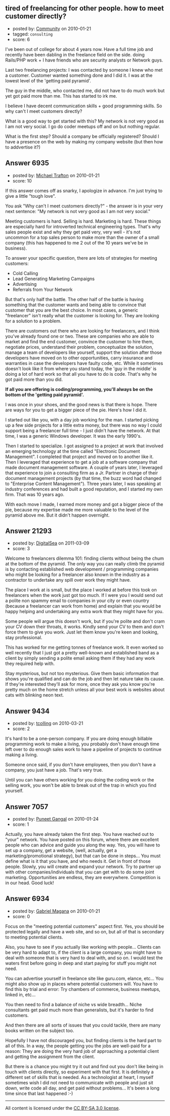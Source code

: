 ## tired of freelancing for other people. how to meet customer directly?

- posted by: [Community](https://stackexchange.com/users/-1/-1-community) on 2010-01-21
- tagged: `consulting`
- score: 6

I've been out of college for about 4 years now. Have a full time job and recently have been dabling in the freelance field on the side. doing Rails/PHP work + I have friends who are security analysts or Network guys.  

Last two freelancing projects: I was contacted by someone I knew who met a customer.  Customer wanted something done and I did it. I was at the lowest level of the 'getting paid pyramid'.

The guy in the middle, who contacted me, did not have to do much work but yet got paid more than me. This has started to irk me.  

I believe I have decent communication skills + good programming skills. So why can't I meet customers directly?

What is a good way to get started with this?  My network is not very good as I am not very social.  I go do coder meetups off and on but nothing regular.

What is the first step? Should a company be officially registered? Should I have a presence on the web by making my company website (but then how to addvertise it?)




## Answer 6935

- posted by: [Michael Trafton](https://stackexchange.com/users/-1/19-michael-trafton) on 2010-01-21
- score: 10

If this answer comes off as snarky, I apologize in advance. I'm just trying to give a little "tough love".

You ask "Why can't I meet customers directly?" - the answer is in your very next sentence: 
"My network is not very good as I am not very social."

Meeting customers is hard. Selling is hard. Marketing is hard. These things are especially hard for introverted technical engineering types. That's why sales people exist and why they get paid very, very well - it's not uncommon for a top sales person to make more than the owner of a small company (this has happened to me 2 out of the 10 years we've be in business). 

To answer your specific question, there are lots of strategies for meeting customers: 

 - Cold Calling
 - Lead Generating Marketing Campaigns
 - Advertising
 - Referrals from Your Network

But that's only half the battle. The other half of the battle is having something that the customer wants and being able to convince that customer that you are the best choice. In most cases, a generic "freelancer" isn't really what the customer is looking for. They are looking for a solution to a problem.

There are customers out there who are looking for freelancers, and I think you've already found one or two. These are companies who are able to market and find the end customer, convince the customer to hire them, negotiate prices, understand their problem, conceptualize the solution, manage a team of developers like yourself, support the solution after those developers have moved on to other opportunities, carry insurance and warranties in case the developers have faulty code, etc. While it sometimes doesn't look like it from where you stand today, the 'guy in the middle' is doing a lot of hard work so that all you have to do is code. That's why he got paid more than you did.

**If all you are offering is coding/programming, you'll always be on the bottom of the 'getting paid pyramid'.** 

I was once in your shoes, and the good news is that there is hope. There are ways for you to get a bigger piece of the pie. Here's how I did it.

I started out like you, with a day job working for the man. I started picking up a few side projects for a little extra money, but there was no way I could support being a freelancer full time - I just didn't have the network. At that time, I was a generic Windows developer. It was the early 1990's.

Then I started to specialize. I got assigned to a project at work that involved an emerging technology at the time called "Electronic Document Management". I completed that project and moved on to another like it. Then I leveraged that experience to get a job at a software company that made document management software. A couple of years later, I leveraged that experience to join a consulting firm as a Jr. Partner in charge of their document management projects (by that time, the buzz word had changed to "Enterprise Content Management"). Three years later, I was speaking at industry conferences and had built a good reputation, and I started my own firm. That was 10 years ago.

With each move I made, I earned more money and got a bigger piece of the pie, because my expertise made me more valuable to the level of the pyramid above me. But it didn't happen overnight.









## Answer 21293

- posted by: [DigitalSea](https://stackexchange.com/users/-1/7816-digitalsea) on 2011-03-09
- score: 3

Welcome to freelancers dilemma 101: finding clients without being the chum at the bottom of the pyramid. The only way you can really climb the pyramid is by contacting established web development / programming companies who might be looking for a freelancer also known in the industry as a contractor to undertake any spill over work they might have.

The place I work at is small, but the place I worked at before this took on freelancers when the work just got too much. If I were you I would send out a polite non spammy email to companies in your city or even country (because a freelancer can work from home) and explain that you would be happy helping and undertaking any extra work that they might have for you.

Some people will argue this doesn't work, but if you're polite and don't cram your CV down their throats, it works. Kindly send your CV to them and don't force them to give you work. Just let them know you're keen and looking, stay professional.

This has worked for me getting tonnes of freelance work. It even worked so well recently that I just got a pretty well-known and established band as a client by simply sending a polite email asking them if they had any work they required help with.

Stay mysterious, but not too mysterious. Give them basic information that shows you're qualified and can do the job and then let nature take its cause. If they're interested they'll ask for more, once they ask you know you're pretty much on the home stretch unless all your best work is websites about cats with blinking neon text.


## Answer 9434

- posted by: [tcolling](https://stackexchange.com/users/-1/2813-tcolling) on 2010-03-21
- score: 2

It's hard to be a one-person company.  If you are doing enough billable programming work to make a living, you probably don't have enough time left over to do enough sales work to have a pipeline of projects to continue making a living.

Someone once said, if you don't have employees, then you don't have a company, you just have a job.  That's very true.

Until you can have others working for you doing the coding work or the selling work, you won't be able to break out of the trap in which you find yourself.


## Answer 7057

- posted by: [Puneet Gangal](https://stackexchange.com/users/-1/439-puneet-gangal) on 2010-01-24
- score: 1

Actually, you have already taken the first step. You have reached out to "your" network. You have posted on this forum, where there are excellent people who can advice and guide you along the way. Yes, you will have to set up a company, get a website, (well, actually, get a marketing/promotional strategy), but that can be done in steps... You must define what is it that you have, and who needs it. Get in front of those people. Slowly, you will create and expand your network. Try to partner up with other companies/individuals that you can get with to do some joint marketing. Opportunities are endless, they are everywhere. Competition is in our head. Good luck!


## Answer 6934

- posted by: [Gabriel Magana](https://stackexchange.com/users/-1/1158-gabriel-magana) on 2010-01-21
- score: 0

Focus on the "meeting potential customers" aspect first.  Yes, you should be protected legally and have a web site, and so on, but all of that is secondary to meeting potential clients.

Also, you have to see if you actually like working with people...  Clients can be very hard to adapt to, if the client is a large company, you might have to deal with someone that is very hard to deal with, and so on.  I would test the waters first before going in deep and start paying for stuff you might not need.

You can advertise yourself in freelance site like guru.com, elance, etc...  You might also show up in places where potential customers will. You have to find this by trial and error: Try chambers of commerce, business meetups, linked in, etc...

You then need to find a balance of niche vs wide breadth...  Niche consultants get paid much more than generalists, but it's harder to find customers.

And then there are all sorts of issues that you could tackle, there are many books written on the subject too.

Hopefully I have not discouraged you, but finding clients is the hard part to all of this.  In a way, the people getting you the jobs are well-paid for a reason:  They are doing the very hard job of approaching a potential client and getting the assignment from the client.

But there is a chance you might try it out and find out you don't like being in touch with clients directly, so experiment with that first.  It is definitely a different set of skills that is needed.  As a technologist at heart, I myself sometimes wish I did not need to communicate with people and just sit down, write code all day, and get paid without problems... It's been a long time since that last happened :-)



---

All content is licensed under the [CC BY-SA 3.0 license](https://creativecommons.org/licenses/by-sa/3.0/).
